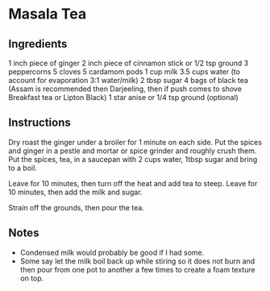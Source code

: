 # Masala Tea

## Ingredients

1 inch piece of ginger
2 inch piece of cinnamon stick or 1/2 tsp ground
3 peppercorns
5 cloves
5 cardamom pods
1 cup milk
3.5 cups water (to account for evaporation 3:1 water/milk)
2 tbsp sugar
4 bags of black tea (Assam is recommended then Darjeeling, then if push comes to shove Breakfast tea or Lipton Black)
1 star anise or 1/4 tsp ground (optional)

## Instructions

Dry roast the ginger under a broiler for 1 minute on each side. Put the spices and ginger in a pestle and mortar or spice grinder and roughly crush them. Put the spices, tea, in a saucepan with 2 cups water, 1tbsp sugar and bring to a boil.

Leave for 10 minutes, then turn off the heat and add tea to steep. Leave for 10 minutes, then add the milk and sugar.

Strain off the grounds, then pour the tea.

## Notes

- Condensed milk would probably be good if I had some.
- Some say let the milk boil back up while stiring so it does not burn and then pour from one pot to another a few times to create a foam texture on top.
